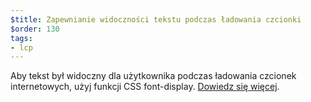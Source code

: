```yaml
---
$title: Zapewnianie widoczności tekstu podczas ładowania czcionki
$order: 130
tags:
- lcp
---
```


Aby tekst był widoczny dla użytkownika podczas ładowania czcionek internetowych, użyj funkcji CSS font-display. [Dowiedz się więcej](https://web.dev/font-display/).
